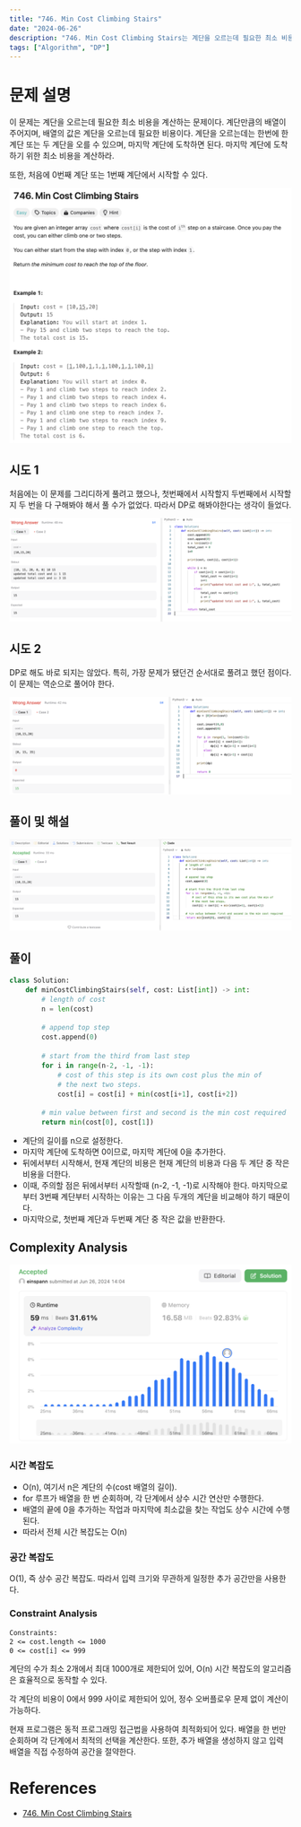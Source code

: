 ```yaml
---
title: "746. Min Cost Climbing Stairs"
date: "2024-06-26"
description: "746. Min Cost Climbing Stairs는 계단을 오르는데 필요한 최소 비용을 계산하는 문제이다."
tags: ["Algorithm", "DP"]
---
```


# 문제 설명
이 문제는 계단을 오르는데 필요한 최소 비용을 계산하는 문제이다. 계단만큼의 배열이 주어지며, 배열의 값은 계단을 오르는데 필요한 비용이다. 계단을 오르는데는 한번에 한 계단 또는 두 계단을 오를 수 있으며, 마지막 계단에 도착하면 된다. 마지막 계단에 도착하기 위한 최소 비용을 계산하라.

또한, 처음에 0번째 계단 또는 1번째 계단에서 시작할 수 있다.

![746](../../../images/LEET/746/746.png)

## 시도 1
처음에는 이 문제를 그리디하게 풀려고 했으나, 첫번째에서 시작할지 두번째에서 시작할지 두 번을 다 구해봐야 해서 풀 수가 없었다. 따라서 DP로 해봐야한다는 생각이 들었다.

![wrong](../../../images/LEET/746/wrong.png)

## 시도 2
DP로 해도 바로 되지는 않았다. 특히, 가장 문제가 됐던건 순서대로 풀려고 했던 점이다. 이 문제는 역순으로 풀어야 한다.

![w2](../../../images/LEET/746/w2.png)

## 풀이 및 해설
![sol](../../../images/LEET/746/sol.png)


## 풀이
```python
class Solution:
    def minCostClimbingStairs(self, cost: List[int]) -> int:
        # length of cost
        n = len(cost)

        # append top step
        cost.append(0)

        # start from the third from last step
        for i in range(n-2, -1, -1):
            # cost of this step is its own cost plus the min of
            # the next two steps.
            cost[i] = cost[i] + min(cost[i+1], cost[i+2])
        
        # min value between first and second is the min cost required
        return min(cost[0], cost[1])
```

- 계단의 길이를 n으로 설정한다.
- 마지막 계단에 도착하면 0이므로, 마지막 계단에 0을 추가한다.
- 뒤에서부터 시작해서, 현재 계단의 비용은 현재 계단의 비용과 다음 두 계단 중 작은 비용을 더한다.
- 이때, 주의할 점은 뒤에서부터 시작할때 (n-2, -1, -1)로 시작해야 한다. 마지막으로부터 3번째 계단부터 시작하는 이유는 그 다음 두개의 계단을 비교해야 하기 때문이다.
- 마지막으로, 첫번째 계단과 두번째 계단 중 작은 값을 반환한다.

## Complexity Analysis
![tc](../../../images/LEET/746/tc.png)

### 시간 복잡도
- O(n), 여기서 n은 계단의 수(cost 배열의 길이).
- for 루프가 배열을 한 번 순회하며, 각 단계에서 상수 시간 연산만 수행한다.
- 배열의 끝에 0을 추가하는 작업과 마지막에 최소값을 찾는 작업도 상수 시간에 수행된다.
- 따라서 전체 시간 복잡도는 O(n)


### 공간 복잡도
O(1), 즉 상수 공간 복잡도.
따라서 입력 크기와 무관하게 일정한 추가 공간만을 사용한다.

### Constraint Analysis
```
Constraints:
2 <= cost.length <= 1000
0 <= cost[i] <= 999
```

계단의 수가 최소 2개에서 최대 1000개로 제한되어 있어, O(n) 시간 복잡도의 알고리즘은 효율적으로 동작할 수 있다.

각 계단의 비용이 0에서 999 사이로 제한되어 있어, 정수 오버플로우 문제 없이 계산이 가능하다.

현재 프로그램은 동적 프로그래밍 접근법을 사용하여 최적화되어 있다. 배열을 한 번만 순회하며 각 단계에서 최적의 선택을 계산한다. 또한, 추가 배열을 생성하지 않고 입력 배열을 직접 수정하여 공간을 절약한다.

# References
- [746. Min Cost Climbing Stairs](https://leetcode.com/problems/min-cost-climbing-stairs/)